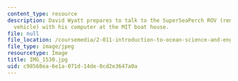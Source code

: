 ```yaml
---
content_type: resource
description: David Wyatt prepares to talk to the SuperSeaPerch ROV (remotely operated
  vehicle) with his computer at the MIT boat house.
file: null
file_location: /coursemedia/2-011-introduction-to-ocean-science-and-engineering-spring-2006/c98568ea6e1a071d14de0cd2e3647a0a_IMG_1530.jpg
file_type: image/jpeg
resourcetype: Image
title: IMG_1530.jpg
uid: c98568ea-6e1a-071d-14de-0cd2e3647a0a
---
```

